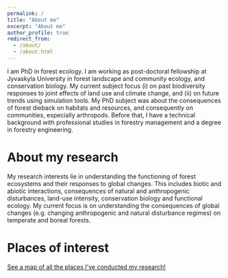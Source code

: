 ```yaml
---
permalink: /
title: "About me"
excerpt: "About me"
author_profile: true
redirect_from: 
  - /about/
  - /about.html
---
```


I am PhD in forest ecology. I am working as post-doctoral fellowship at Jyvaskyla University in forest landscape and community ecology, and conservation biology. My current subject focus (i) on past biodiversity responses to joint effects of land use and climate change, and (ii) on future trends using simulation tools.
My PhD subject was about the consequences of forest dieback on habitats and resources, and consequently on communities, especially arthropods.
Before that, I have a technical background with professional studies in forestry management and a degree in forestry engineering. 

About my research
======
My research interests lie in understanding the functioning of forest ecosystems and their responses to global changes. This includes biotic and abiotic interactions, consequences of natural and anthropogenic disturbances, land-use intensity, conservation biology and functional ecology. My current focus is on understanding the consequences of global changes (e.g. changing anthropogenic and natural disturbance regimes) on temperate and boreal forests.

Places of interest
======

<p style="text-decoration:underline;"><a href="/activity_map.html">See a map of all the places I've conducted my research!</a></p>